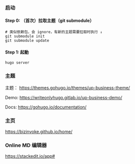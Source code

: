 ### 启动

#### Step 0: （首次）拉取主题（git submodule）
```angular2html
# 类似依赖包，会 ignore，有新的主题需要拉取时执行 ↓
git submodule init
git submodule update
```


#### Step 1: 起動
```angular2html
hugo server
```

### 主题

主题：
https://themes.gohugo.io/themes/up-business-theme/

Demo:
https://writeonlyhugo.gitlab.io/up-business-demo/

Docs:
https://gohugo.io/documentation/

### 主页

https://bizinvoke.github.io/home/



### Online MD 编辑器
https://stackedit.io/app#

